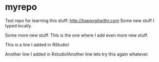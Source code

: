 # myrepo
Test repo for learning this stuff: http://happygitwithr.com
Some new stuff I typed locally.

Some more new stuff.
This is the one where I add even more new stuff.

This is a line I added in RStudio!

Another line I added in Rstudio!Another line
lets try this again
whatever.
